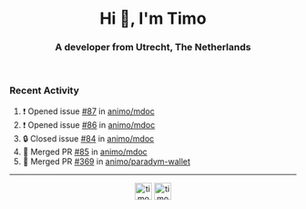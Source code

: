 <h1 align="center">Hi 👋, I'm Timo</h1>
<h3 align="center">A developer from Utrecht, The Netherlands</h3>
<br/>
<!-- https://github.com/rahuldkjain/github-profile-readme-generator --!>

<!--  <p align="left"><img src="https://github-readme-stats.vercel.app/api?username=timoglastra&show_icons=true&count_private=true&" alt="timoglastra" /></p> --!>

<!--
Github language stats
<p align="left"><img src="https://github-readme-stats.vercel.app/api/top-langs/?username=timoglastra&layout=compact" alt="timoglastra" /><p>
-->

<!-- Codestats language stats -->
<!-- <p align="left"><img src="https://codestats-readme.vercel.app/api/top-langs/?username=timoglastra&layout=compact&language_count=12" alt="timoglastra" /><p>    --!>
  
<h3>Recent Activity</h3>

<!--START_SECTION:activity-->
1. ❗ Opened issue [#87](https://github.com/animo/mdoc/issues/87) in [animo/mdoc](https://github.com/animo/mdoc)
2. ❗ Opened issue [#86](https://github.com/animo/mdoc/issues/86) in [animo/mdoc](https://github.com/animo/mdoc)
3. 🔒 Closed issue [#84](https://github.com/animo/mdoc/issues/84) in [animo/mdoc](https://github.com/animo/mdoc)
4. 🎉 Merged PR [#85](https://github.com/animo/mdoc/pull/85) in [animo/mdoc](https://github.com/animo/mdoc)
5. 🎉 Merged PR [#369](https://github.com/animo/paradym-wallet/pull/369) in [animo/paradym-wallet](https://github.com/animo/paradym-wallet)
<!--END_SECTION:activity-->

---

<p align="center">
<a href="https://twitter.com/timoglastra" target="blank"><img align="center" src="https://cdn.jsdelivr.net/npm/simple-icons@3.0.1/icons/twitter.svg" alt="timoglastra" height="30" width="30" /></a>
<a href="https://linkedin.com/in/timoglastra" target="blank"><img align="center" src="https://cdn.jsdelivr.net/npm/simple-icons@3.0.1/icons/linkedin.svg" alt="timoglastra" height="30" width="30" /></a>
</p>



